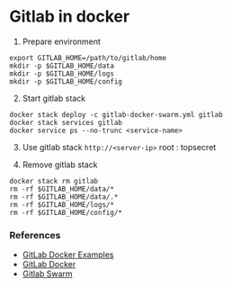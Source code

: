 # Gitlab in docker
1. Prepare environment
```
export GITLAB_HOME=/path/to/gitlab/home
mkdir -p $GITLAB_HOME/data
mkdir -p $GITLAB_HOME/logs
mkdir -p $GITLAB_HOME/config
```
2. Start gitlab stack
````
docker stack deploy -c gitlab-docker-swarm.yml gitlab 
docker stack services gitlab
docker service ps --no-trunc <service-name>
````
3. Use gitlab stack
``http://<server-ip>`` root : topsecret
 
5. Remove gitlab stack
```
docker stack rm gitlab
rm -rf $GITLAB_HOME/data/*
rm -rf $GITLAB_HOME/data/.*
rm -rf $GITLAB_HOME/logs/*
rm -rf $GITLAB_HOME/config/*
``` 

### References
* [GitLab Docker Examples](https://github.com/docker-envs/gitlab)
* [GitLab Docker](https://docs.gitlab.com/ee/install/docker.html)
* [Gitlab Swarm](https://docs.gitlab.com/ee/install/docker.html#install-gitlab-using-docker-swarm-mode)
